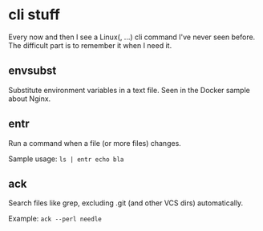 cli stuff
=========

Every now and then I see a Linux(, ...) cli command I've never seen before. The difficult part is to remember it when I need it.

envsubst
--------

Substitute environment variables in a text file. Seen in the Docker sample about Nginx.


entr
----

Run a command when a file (or more files) changes.

Sample usage: `ls | entr echo bla`


ack
---

Search files like grep, excluding .git (and other VCS dirs) automatically.

Example: `ack --perl needle`

